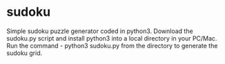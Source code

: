# sudoku
Simple sudoku puzzle generator coded in python3.
Download the sudoku.py script and install python3 into a local directory in your PC/Mac. 
Run the command - python3 sudoku.py from the directory to generate the sudoku grid.
